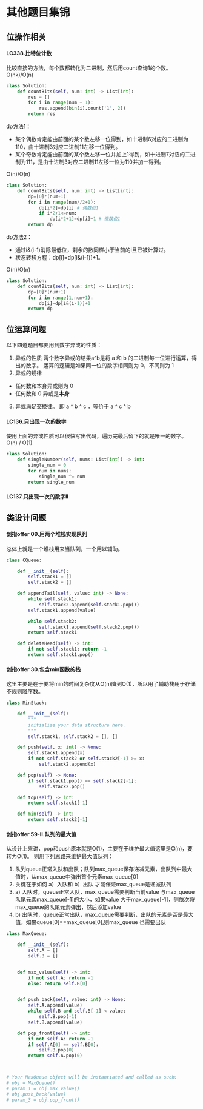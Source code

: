 # 其他题目集锦

## 位操作相关
#### LC338.比特位计数
比较直接的方法，每个数都转化为二进制，然后用count查询1的个数。  
O(nk)/O(n)
```python
class Solution:
    def countBits(self, num: int) -> List[int]:
        res = []
        for i in range(num + 1):
            res.append(bin(i).count('1', 2))
        return res
```

dp方法1：
- 某个偶数肯定能由前面的某个数左移一位得到，如十进制6对应的二进制为110，由十进制3对应二进制11左移一位得到。
- 某个奇数肯定能由前面的某个数左移一位并加上1得到，如十进制7对应的二进制为111，是由十进制3对应二进制11左移一位为110并加一得到。  

O(n)/O(n)
```python
class Solution:
    def countBits(self, num: int) -> List[int]:
        dp=[0]*(num+1)
        for i in range(num//2+1):
            dp[i*2]=dp[i] # 偶数位1
            if i*2+1<=num:
                dp[i*2+1]=dp[i]+1 # 奇数位1
        return dp
```
dp方法2：
- 通过i&(i-1)消除最低位，剩余的数同样小于当前的i且已被计算过。
- 状态转移方程：dp[i]=dp[i&(i-1)]+1。  

O(n)/O(n)
```python
class Solution:
    def countBits(self, num: int) -> List[int]:
        dp=[0]*(num+1)
        for i in range(1,num+1):
            dp[i]=dp[i&(i-1)]+1
        return dp
```
## 位运算问题
以下四道题目都要用到数字异或的性质：  
1. 异或的性质
两个数字异或的结果a^b是将 a 和 b 的二进制每一位进行运算，得出的数字。 运算的逻辑是如果同一位的数字相同则为 0，不同则为 1
2. 异或的规律
- 任何数和本身异或则为 0
- 任何数和 0 异或是**本身**
3. 异或满足交换律。 即 a ^ b ^ c ，等价于 a ^ c ^ b

#### LC136.只出现一次的数字
使用上面的异或性质可以很快写出代码，遍历完最后留下的就是唯一的数字。
O(n) / O(1)
```python
class Solution:
    def singleNumber(self, nums: List[int]) -> int:
        single_num = 0
        for num in nums:
            single_num ^= num
        return single_num
```
#### LC137.只出现一次的数字II


## 类设计问题

#### 剑指offer 09.用两个堆栈实现队列
总体上就是一个堆栈用来当队列，一个用以辅助。
```python
class CQueue:

    def __init__(self):
        self.stack1 = []
        self.stack2 = []

    def appendTail(self, value: int) -> None:
        while self.stack1:
            self.stack2.append(self.stack1.pop())
        self.stack1.append(value)

        while self.stack2:
            self.stack1.append(self.stack2.pop())
        return self.stack1

    def deleteHead(self) -> int:
        if not self.stack1: return -1
        return self.stack1.pop()
```

#### 剑指offer 30.包含min函数的栈
这里主要是在于要将min的时间复杂度从O(n)降到O(1)，所以用了辅助栈用于存储不规则降序数。
```python
class MinStack:

    def __init__(self):
        """
        initialize your data structure here.
        """
        self.stack1, self.stack2 = [], []

    def push(self, x: int) -> None:
        self.stack1.append(x)
        if not self.stack2 or self.stack2[-1] >= x:
            self.stack2.append(x)

    def pop(self) -> None:
        if self.stack1.pop() == self.stack2[-1]:
            self.stack2.pop()

    def top(self) -> int:
        return self.stack1[-1]

    def min(self) -> int:
        return self.stack2[-1]
```

#### 剑指offer 59-II.队列的最大值
从设计上来讲，pop和push原本就是O(1)，主要在于维护最大值这里是O(n)，要转为O(1)。 
则用下列思路来维护最大值队列：  
1. 队列queue正常入队和出队；队列max_queue保存递减元素，出队列中最大值时，从max_queue中弹出首个元素max_queue[0]
2. 关键在于如何 a）入队和 b）出队 才能保证max_queue是递减队列
3. a) 入队时，queue正常入队，max_queue需要判断当前value 与max_queue队尾元素max_queue[-1]的大小，如果value 大于max_queue[-1]，则依次将max_queue的队尾元素弹出，然后添加value
4. b) 出队时，queue正常出队，max_queue需要判断，出队的元素是否是最大值，如果queue[0]==max_queue[0],则max_queue 也需要出队
```python
class MaxQueue:

    def __init__(self):
        self.A = []
        self.B = []


    def max_value(self) -> int:
        if not self.A: return -1
        else: return self.B[0] 


    def push_back(self, value: int) -> None:
        self.A.append(value)
        while self.B and self.B[-1] < value:
            self.B.pop(-1)
        self.B.append(value)

    def pop_front(self) -> int:
        if not self.A: return -1
        if self.A[0] == self.B[0]:
            self.B.pop(0)
        return self.A.pop(0)



# Your MaxQueue object will be instantiated and called as such:
# obj = MaxQueue()
# param_1 = obj.max_value()
# obj.push_back(value)
# param_3 = obj.pop_front()
```
